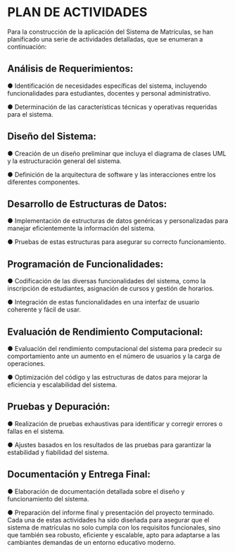 # PLAN DE ACTIVIDADES

Para la construcción de la aplicación del Sistema de Matrículas, se han planificado una
serie de actividades detalladas, que se enumeran a continuación:


## Análisis de Requerimientos:

● Identificación de necesidades específicas del sistema, incluyendo
funcionalidades para estudiantes, docentes y personal administrativo.

● Determinación de las características técnicas y operativas requeridas para
el sistema.


## Diseño del Sistema:

● Creación de un diseño preliminar que incluya el diagrama de clases
UML y la estructuración general del sistema.

● Definición de la arquitectura de software y las interacciones entre los
diferentes componentes.


## Desarrollo de Estructuras de Datos:

● Implementación de estructuras de datos genéricas y personalizadas para
manejar eficientemente la información del sistema.

● Pruebas de estas estructuras para asegurar su correcto funcionamiento.


## Programación de Funcionalidades:

● Codificación de las diversas funcionalidades del sistema, como la
inscripción de estudiantes, asignación de cursos y gestión de horarios.

● Integración de estas funcionalidades en una interfaz de usuario coherente
y fácil de usar.


## Evaluación de Rendimiento Computacional:

● Evaluación del rendimiento computacional del sistema para predecir su
comportamiento ante un aumento en el número de usuarios y la carga de
operaciones.

● Optimización del código y las estructuras de datos para mejorar la
eficiencia y escalabilidad del sistema.


## Pruebas y Depuración:

● Realización de pruebas exhaustivas para identificar y corregir errores o
fallas en el sistema.

● Ajustes basados en los resultados de las pruebas para garantizar la
estabilidad y fiabilidad del sistema.


## Documentación y Entrega Final:
● Elaboración de documentación detallada sobre el diseño y
funcionamiento del sistema.

● Preparación del informe final y presentación del proyecto terminado.
Cada una de estas actividades ha sido diseñada para asegurar que el sistema de
matrículas no solo cumpla con los requisitos funcionales, sino que también sea robusto,
eficiente y escalable, apto para adaptarse a las cambiantes demandas de un entorno
educativo moderno.

